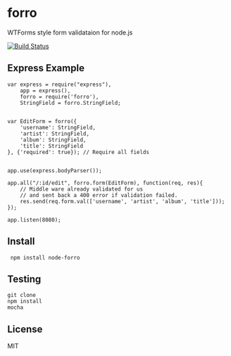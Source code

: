 # forro

WTForms style form validataion for node.js


[![Build Status](https://secure.travis-ci.org/exfm/node-forro.png)](http://travis-ci.org/exfm/node-forro)

## Express Example

    var express = require("express"),
        app = express(),
        forro = require('forro'),
        StringField = forro.StringField;


    var EditForm = forro({
        'username': StringField,
        'artist': StringField,
        'album': StringField,
        'title': StringField
    }, {'required': true}); // Require all fields


    app.use(express.bodyParser());

    app.all("/:id/edit", forro.form(EditForm), function(req, res){
        // Middle ware already validated for us
        // and sent back a 400 error if validation failed.
        res.send(req.form.val(['username', 'artist', 'album', 'title']));
    });

    app.listen(8080);



## Install

     npm install node-forro

## Testing

    git clone
    npm install
    mocha

## License

MIT